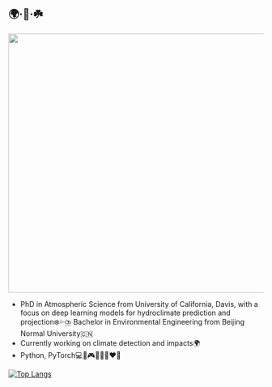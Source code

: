 ## 🌍·🤔·☘️
<p align="left">
<image width=512 src="https://github.com/ShihengDuan/shihengduan/blob/main/DSC_2664.JPG" />
</p>

* PhD in Atmospheric Science from University of California, Davis, with a focus on deep learning models for hydroclimate prediction and projection❄️💦⛈️ Bachelor in Environmental Engineering from Beijing Normal University🇨🇳
* Currently working on climate detection and impacts🌍
* Python, PyTorch💻🎹🎮🐶😈👩‍❤️‍👨





[![Top Langs](https://github-readme-stats.vercel.app/api/top-langs/?username=shihengduan&hide=jupyter%20notebook,html)](https://github.com/anuraghazra/github-readme-stats)


<!--
![Anurag's GitHub stats](https://github-readme-stats.vercel.app/api?username=shihengduan&count_private=true&show_icons=true)

**ShihengDuan/shihengduan** is a ✨ _special_ ✨ repository because its `README.md` (this file) appears on your GitHub profile.

Here are some ideas to get you started:

- 🔭 I’m currently working on ...
- 🌱 I’m currently learning ...
- 👯 I’m looking to collaborate on ...
- 🤔 I’m looking for help with ...
- 💬 Ask me about ...
- 📫 How to reach me: ...
- 😄 Pronouns: ...
- ⚡ Fun fact: ...
-->
